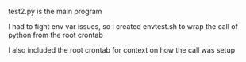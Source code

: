 test2.py is the main program

I had to fight env var issues, so i created envtest.sh to wrap the call of python from the root crontab

I also included the root crontab for context on how the call was setup
